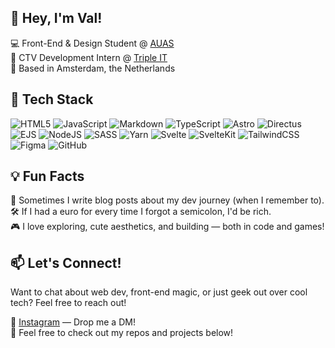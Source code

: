 ## 👋 Hey, I'm Val!

💻 Front-End & Design Student @ [AUAS](https://www.amsterdamuas.com/) <br>
🎯 CTV Development Intern @ [Triple IT](https://www.wearetriple.com/en) <br>
📍 Based in Amsterdam, the Netherlands

## 🔧 Tech Stack

<!-- 🌐 Languages: HTML, CSS, JavaScript (+ a sprinkle of TypeScript) <br>
⚡ Frameworks: Svelte, SvelteKit, Astro <br>
🎨 Styling: Tailwind, SCSS -->
![HTML5](https://img.shields.io/badge/html5-%23E34F26.svg?style=flat&logo=html5&logoColor=white) ![JavaScript](https://img.shields.io/badge/javascript-%23323330.svg?style=flat&logo=javascript&logoColor=%23F7DF1E) ![Markdown](https://img.shields.io/badge/markdown-%23000000.svg?style=flat&logo=markdown&logoColor=white) ![TypeScript](https://img.shields.io/badge/typescript-%23007ACC.svg?style=flat&logo=typescript&logoColor=white) ![Astro](https://img.shields.io/badge/astro-%232C2052.svg?style=flat&logo=astro&logoColor=white) ![Directus](https://img.shields.io/badge/directus-%2364f.svg?style=flat&logo=directus&logoColor=white) ![EJS](https://img.shields.io/badge/ejs-%23B4CA65.svg?style=flat&logo=ejs&logoColor=black) ![NodeJS](https://img.shields.io/badge/node.js-6DA55F?style=flat&logo=node.js&logoColor=white) ![SASS](https://img.shields.io/badge/SASS-hotpink.svg?style=flat&logo=SASS&logoColor=white) ![Yarn](https://img.shields.io/badge/yarn-%232C8EBB.svg?style=flat&logo=yarn&logoColor=white) ![Svelte](https://img.shields.io/badge/svelte-%23f1413d.svg?style=flat&logo=svelte&logoColor=white) ![SvelteKit](https://img.shields.io/badge/sveltekit-%23ff3e00.svg?style=flat&logo=svelte&logoColor=white) ![TailwindCSS](https://img.shields.io/badge/tailwindcss-%2338B2AC.svg?style=flat&logo=tailwind-css&logoColor=white) ![Figma](https://img.shields.io/badge/figma-%23F24E1E.svg?style=flat&logo=figma&logoColor=white) ![GitHub](https://img.shields.io/badge/github-%23121011.svg?style=flat&logo=github&logoColor=white)


## 💡 Fun Facts

📝 Sometimes I write blog posts about my dev journey (when I remember to). <br>
🛠️ If I had a euro for every time I forgot a semicolon, I'd be rich. <br>
🎮  I love exploring, cute aesthetics, and building — both in code and games!

## 📫 Let's Connect!

Want to chat about web dev, front-end magic, or just geek out over cool tech? Feel free to reach out!

💬 [Instagram](https://www.instagram.com/itsvalyria/) — Drop me a DM! <br>
📂 Feel free to check out my repos and projects below!
